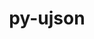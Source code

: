 ---
title: "py-ujson"
layout: cache
categories: [package, develop-2024-05-12]
meta: {"versions": ["5.7.0"], "compilers": ["gcc@=10.2.1", "gcc@=7.5.0"], "oss": ["centos7", "ubuntu18.04"], "platforms": ["linux"], "targets": ["x86_64_v3"], "stacks": ["developer-tools", "developer-tools-manylinux2014", "root"], "num_specs": 2, "num_specs_by_stack": {"developer-tools-manylinux2014": 1, "root": 2, "developer-tools": 1}}
spec_details: [{"hash": "r2ovxk27l2ua7yzeemrtkcacbtgdrxsy", "compiler": "gcc@=10.2.1", "versions": ["5.7.0"], "os": "centos7", "platform": "linux", "target": "x86_64_v3", "variants": ["build_system=python_pip"], "stacks": ["developer-tools-manylinux2014", "root"], "size": "-", "tarball": "https://binaries.spack.io/releases/develop-2024-05-12/build_cache/linux-centos7-x86_64_v3/gcc-10.2.1/py-ujson-5.7.0/linux-centos7-x86_64_v3-gcc-10.2.1-py-ujson-5.7.0-r2ovxk27l2ua7yzeemrtkcacbtgdrxsy.spack"}, {"hash": "ouojxwhxg2vkbulwn5fqcjjawnrkpez3", "compiler": "gcc@=7.5.0", "versions": ["5.7.0"], "os": "ubuntu18.04", "platform": "linux", "target": "x86_64_v3", "variants": ["build_system=python_pip"], "stacks": ["root", "developer-tools"], "size": "-", "tarball": "https://binaries.spack.io/releases/develop-2024-05-12/build_cache/linux-ubuntu18.04-x86_64_v3/gcc-7.5.0/py-ujson-5.7.0/linux-ubuntu18.04-x86_64_v3-gcc-7.5.0-py-ujson-5.7.0-ouojxwhxg2vkbulwn5fqcjjawnrkpez3.spack"}]
---